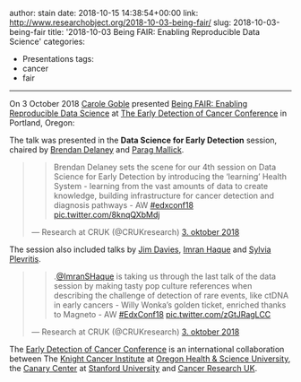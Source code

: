 author: stain
date: 2018-10-15 14:38:54+00:00
link: http://www.researchobject.org/2018-10-03-being-fair/
slug: 2018-10-03-being-fair
title: '2018-10-03 Being FAIR: Enabling Reproducible Data Science'
categories:
- Presentations
tags:
- cancer
- fair
---
On 3 October 2018 [Carole Goble](https://orcid.org/0000-0003-1219-2137) presented [Being FAIR: Enabling Reproducible Data Science](https://www.slideshare.net/carolegoble/being-fair-enabling-reproducible-data-science) at [The Early Detection of Cancer Conference](http://earlydetectionresearch.com/agenda/) in Portland, Oregon:

The talk was presented in the **Data Science for Early Detection** session, chaired by [Brendan Delaney](https://www.imperial.ac.uk/people/brendan.delaney) and [Parag Mallick](https://profiles.stanford.edu/parag-mallick).


<blockquote>

> 
> Brendan Delaney sets the scene for our 4th session on Data Science for Early Detection by introducing the ‘learning’ Health System - learning from the vast amounts of data to create knowledge, building infrastructure for cancer detection and diagnosis pathways - AW [#edxconf18](https://twitter.com/hashtag/edxconf18?src=hash&ref_src=twsrc%5Etfw) [pic.twitter.com/8knqQXbMdj](https://t.co/8knqQXbMdj)
> 
> 
— Research at CRUK (@CRUKresearch) [3. oktober 2018](https://twitter.com/CRUKresearch/status/1047599888546971648?ref_src=twsrc%5Etfw)</blockquote>


The session also included talks by [Jim Davies](http://www.cs.ox.ac.uk/Jim.Davies/), [Imran Haque](https://twitter.com/imranshaque) and [Sylvia Plevritis](http://med.stanford.edu/plevritis.html).


<blockquote>

> 
> .[@ImranSHaque](https://twitter.com/ImranSHaque?ref_src=twsrc%5Etfw) is taking us through the last talk of the data session by making tasty pop culture references when describing the challenge of detection of rare events, like ctDNA in early cancers - Willy Wonka’s golden ticket, enriched thanks to Magneto - AW [#EdxConf18](https://twitter.com/hashtag/EdxConf18?src=hash&ref_src=twsrc%5Etfw) [pic.twitter.com/zGtJRagLCC](https://t.co/zGtJRagLCC)
> 
> 
— Research at CRUK (@CRUKresearch) [3. oktober 2018](https://twitter.com/CRUKresearch/status/1047628428822818816?ref_src=twsrc%5Etfw)</blockquote>


The [Early Detection of Cancer Conference](http://earlydetectionresearch.com/) is an international collaboration between The [Knight Cancer Institute](http://www.ohsu.edu/xd/health/services/cancer/) at [Oregon Health & Science University](https://www.ohsu.edu/), the [Canary Center](https://canarycenter.stanford.edu/) at [Stanford University](https://www.stanford.edu/) and [Cancer Research UK](https://www.cancerresearchuk.org/).
